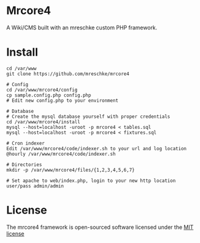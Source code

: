 # Mrcore4
A Wiki/CMS built with an mreschke custom PHP framework.


# Install

	cd /var/www
	git clone https://github.com/mreschke/mrcore4

	# Config
	cd /var/www/mrcore4/config
	cp sample.config.php config.php
	# Edit new config.php to your environment

	# Database
	# Create the mysql database yourself with proper credentials
	cd /var/www/mrcore4/install
	mysql --host=localhost -uroot -p mrcore4 < tables.sql
	mysql --host=localhost -uroot -p mrcore4 < fixtures.sql

	# Cron indexer
	Edit /var/www/mrcore4/code/indexer.sh to your url and log location
	@hourly /var/www/mrcore4/code/indexer.sh

	# Directories
	mkdir -p /var/www/mrcore4/files/{1,2,3,4,5,6,7}

	# Set apache to web/index.php, login to your new http location
	user/pass admin/admin



# License

The mrcore4 framework is open-sourced software licensed under the [MIT license](http://mreschke.com/license/mit)
